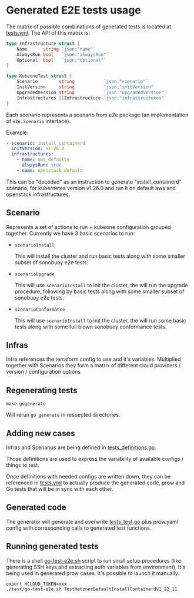 # Generated E2E tests usage

The matrix of possible combinations of generated tests is located at [tests.yml](tests.yml).
The API of this matrix is:

```go
type Infrastructure struct {
	Name      string `json:"name"`
	AlwaysRun bool   `json:"alwaysRun"`
	Optional  bool   `json:"optional"`
}

type KubeoneTest struct {
	Scenario        string           `json:"scenario"`
	InitVersion     string           `json:"initVersion"`
	UpgradedVersion string           `json:"upgradedVersion"`
	Infrastructures []Infrastructure `json:"infrastructures"`
}
```

Each scenario represents a scenario from e2e package (an implementation of
`e2e.Scenario` interface).

Example:

```yaml
- scenario: install_containerd
  initVersion: v1.26.0
  infrastructures:
    - name: aws_defaults
      alwaysRun: true
    - name: openstack_default
```

This can be "decoded" as an instruction to generate "install_containerd"
scenario, for kubernetes version v1.26.0 and run it on default aws and openstack
infrastructures.

## Scenario

Represents a set of actions to run + kubeone configuration grouped together.
Currently we have 3 basic scenarios to run:

* `scenarioInstall`

    This will install the cluster and run basic tests along with some smaller
    subset of sonobuoy e2e tests.

* `scenarioUpgrade`

    This will use `scenarioInstall` to init the cluster, the will run the
    upgrade procedure, following by basic tests along with some smaller subset
    of sonobuoy e2e tests.

* `scenarioConformance`

    This will use `scenarioInstall` to init the cluster, the will run some basic
    tests along with some full blown sonobuoy conformance tests.

## Infras

Infra references the terraform config to use and it's variables. Multiplied
together with Scenarios they form a matrix of different cloud providers /
version / configuration options

## Regenerating tests

```shell
make gogenerate
```

Will rerun `go generate` in respected directories.

## Adding new cases

Infras and Scenarios are being defined in [tests_definitions.go](e2e/tests_definitions.go).

Those definitions are used to express the variability of available configs /
things to test.

Once definitions with needed configs are written down, they can be referenced in
[tests.yml](tests.yml) to actually produce the generated code, prow and Go tests
that will be in sync with each other.

## Generated code

The generator will generate and overwrite [tests_test.go](e2e/tests_test.go)
plus prow.yaml config with corresponding calls to generated test functions.

## Running generated tests

There is a shell [go-test-e2e.sh](go-test-e2e.sh) script to run small setup
procedures (like generating SSH keys and extracting auth variables from
environment). It's being used in generated prow cases. It's possible to launch
it manually.

```shell
export HCLOUD_TOKEN=xxx
./test/go-test-e2e.sh TestHetznerDefaultInstallContainerdV1_22_11
```

